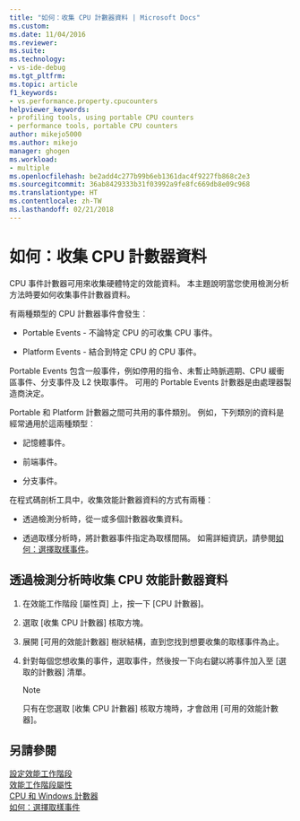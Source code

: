 ```yaml
---
title: "如何：收集 CPU 計數器資料 | Microsoft Docs"
ms.custom: 
ms.date: 11/04/2016
ms.reviewer: 
ms.suite: 
ms.technology:
- vs-ide-debug
ms.tgt_pltfrm: 
ms.topic: article
f1_keywords:
- vs.performance.property.cpucounters
helpviewer_keywords:
- profiling tools, using portable CPU counters
- performance tools, portable CPU counters
author: mikejo5000
ms.author: mikejo
manager: ghogen
ms.workload:
- multiple
ms.openlocfilehash: be2add4c277b99b6eb1361dac4f9227fb868c2e3
ms.sourcegitcommit: 36ab8429333b31f03992a9fe8fc669db8e09c968
ms.translationtype: HT
ms.contentlocale: zh-TW
ms.lasthandoff: 02/21/2018
---
```

# <a name="how-to-collect-cpu-counter-data"></a>如何：收集 CPU 計數器資料

CPU 事件計數器可用來收集硬體特定的效能資料。 本主題說明當您使用檢測分析方法時要如何收集事件計數器資料。

有兩種類型的 CPU 計數器事件會發生︰

- Portable Events - 不論特定 CPU 的可收集 CPU 事件。

- Platform Events - 結合到特定 CPU 的 CPU 事件。

 Portable Events 包含一般事件，例如停用的指令、未暫止時脈週期、CPU 緩衝區事件、分支事件及 L2 快取事件。 可用的 Portable Events 計數器是由處理器製造商決定。

 Portable 和 Platform 計數器之間可共用的事件類別。 例如，下列類別的資料是經常通用於這兩種類型︰

- 記憶體事件。

- 前端事件。

- 分支事件。

 在程式碼剖析工具中，收集效能計數器資料的方式有兩種︰

- 透過檢測分析時，從一或多個計數器收集資料。

- 透過取樣分析時，將計數器事件指定為取樣間隔。 如需詳細資訊，請參閱[如何：選擇取樣事件](../profiling/how-to-choose-sampling-events.md)。

## <a name="to-collect-cpu-performance-counter-data-when-you-profile-by-instrumentation"></a>透過檢測分析時收集 CPU 效能計數器資料

1. 在效能工作階段 [屬性頁] 上，按一下 [CPU 計數器]。

2. 選取 [收集 CPU 計數器] 核取方塊。

3. 展開 [可用的效能計數器] 樹狀結構，直到您找到想要收集的取樣事件為止。

4. 針對每個您想收集的事件，選取事件，然後按一下向右鍵以將事件加入至 [選取的計數器] 清單。

    > [!NOTE]
    > 只有在您選取 [收集 CPU 計數器] 核取方塊時，才會啟用 [可用的效能計數器]。

## <a name="see-also"></a>另請參閱

[設定效能工作階段](../profiling/configuring-performance-sessions.md)  
[效能工作階段屬性](../profiling/performance-session-properties.md)  
[CPU 和 Windows 計數器](../profiling/cpu-and-windows-counters.md)  
[如何：選擇取樣事件](../profiling/how-to-choose-sampling-events.md)